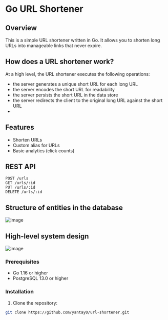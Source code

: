 # Go URL Shortener

## Overview
This is a simple URL shortener written in Go. It allows you to shorten long URLs into manageable links that never expire.

## How does a URL shortener work?
At a high level, the URL shortener executes the following operations:

- the server generates a unique short URL for each long URL
- the server encodes the short URL for readability
- the server persists the short URL in the data store
- the server redirects the client to the original long URL against the short URL
- 
## Features
- Shorten URLs
- Custom alias for URLs
- Basic analytics (click counts)

## REST API
```
POST /urls
GET /urls/:id
PUT /urls/:id
DELETE /urls/:id

```

## Structure of entities in the database
![image](https://github.com/yantay0/url-shortener/assets/93054482/0ccaa6ff-92d4-48ec-bb28-5d9cff66a734)



## High-level system design
![image](https://github.com/yantay0/url-shortener/assets/93054482/11b77a99-c41e-40ff-8710-24915dbfbc44)




### Prerequisites
- Go 1.16 or higher
- PostgreSQL 13.0 or higher

### Installation
1. Clone the repository:
```bash
git clone https://github.com/yantay0/url-shortener.git
